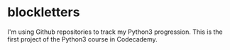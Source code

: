 # blockletters
I'm using Github repositories to track my Python3 progression. This is the first project of the Python3 course in Codecademy.
